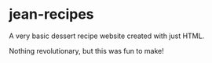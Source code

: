 # jean-recipes
A very basic dessert recipe website created with just HTML.

Nothing revolutionary, but this was fun to make! 